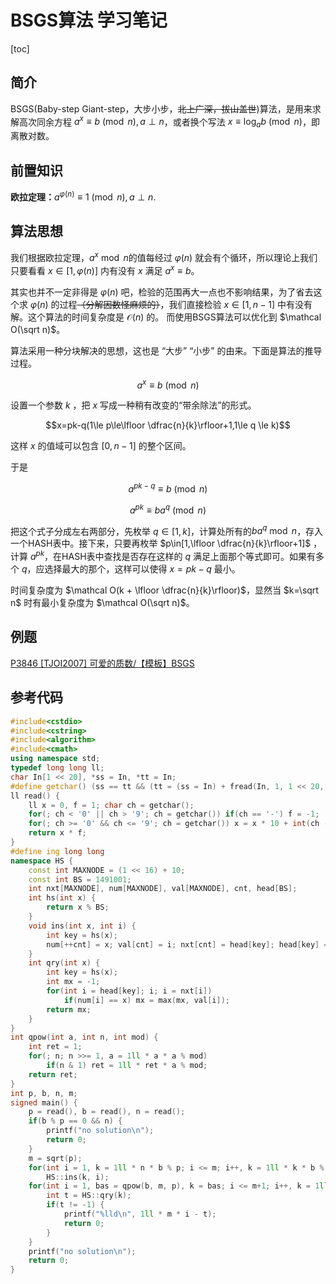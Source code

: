 # BSGS算法 学习笔记

[toc]

## 简介

BSGS(Baby-step Giant-step，大步小步，~~北上广深，拔山盖世~~)算法，是用来求解高次同余方程 $a^x\equiv b\pmod n,a\perp n$，或者换个写法 $x\equiv\log_ab\pmod n$，即离散对数。

## 前置知识

**欧拉定理：**$a^{\varphi(n)}\equiv 1\pmod n,a\perp n$.

## 算法思想

我们根据欧拉定理，$a^x\bmod n$的值每经过 $\varphi(n)$ 就会有个循环，所以理论上我们只要看看 $x\in[1,\varphi(n)]$ 内有没有 $x$ 满足 $a^x\equiv b$。

其实也并不一定非得是 $\varphi(n)$ 吧，检验的范围再大一点也不影响结果，为了省去这个求 $\varphi(n)$ 的过程~~（分解因数怪麻烦的）~~，我们直接检验 $x\in [1,n-1]$ 中有没有解。这个算法的时间复杂度是 $\mathcal O(n)$ 的。	而使用BSGS算法可以优化到 $\mathcal O(\sqrt n)$。

算法采用一种分块解决的思想，这也是 “大步” “小步” 的由来。下面是算法的推导过程。

$$a^x\equiv b\pmod n$$

设置一个参数 $k$ ，把 $x$ 写成一种稍有改变的“带余除法”的形式。

$$x=pk-q(1\le p\le\lfloor \dfrac{n}{k}\rfloor+1,1\le q \le k)$$

这样 $x$ 的值域可以包含 $[0,n-1]$ 的整个区间。

于是

$$a^{pk-q}\equiv b\pmod n$$

$$a^{pk}\equiv ba^q\pmod n$$

把这个式子分成左右两部分，先枚举 $q\in[1,k]$，计算处所有的$ba^q\bmod n$，存入一个HASH表中。接下来，只要再枚举 $p\in[1,\lfloor \dfrac{n}{k}\rfloor+1]$ ，计算 $a^{pk}$，在HASH表中查找是否存在这样的 $q$ 满足上面那个等式即可。如果有多个 $q$，应选择最大的那个，这样可以使得 $x=pk-q$ 最小。

时间复杂度为 $\mathcal O(k + \lfloor \dfrac{n}{k}\rfloor)$，显然当 $k=\sqrt n$ 时有最小复杂度为 $\mathcal O(\sqrt n)$。

## 例题

[P3846 [TJOI2007] 可爱的质数/【模板】BSGS](https://www.luogu.com.cn/problem/P3846)

## 参考代码

```cpp
#include<cstdio>
#include<cstring>
#include<algorithm>
#include<cmath>
using namespace std;
typedef long long ll;
char In[1 << 20], *ss = In, *tt = In;
#define getchar() (ss == tt && (tt = (ss = In) + fread(In, 1, 1 << 20, stdin), ss == tt) ? EOF : *ss++)
ll read() {
	ll x = 0, f = 1; char ch = getchar();
	for(; ch < '0' || ch > '9'; ch = getchar()) if(ch == '-') f = -1;
	for(; ch >= '0' && ch <= '9'; ch = getchar()) x = x * 10 + int(ch - '0');
	return x * f;
}
#define ing long long
namespace HS {
	const int MAXNODE = (1 << 16) + 10;
	const int BS = 1491001;
	int nxt[MAXNODE], num[MAXNODE], val[MAXNODE], cnt, head[BS];
	int hs(int x) {
		return x % BS;
	}
	void ins(int x, int i) {
		int key = hs(x);
		num[++cnt] = x; val[cnt] = i; nxt[cnt] = head[key]; head[key] = cnt;
	}
	int qry(int x) {
		int key = hs(x);
		int mx = -1;
		for(int i = head[key]; i; i = nxt[i]) 
			if(num[i] == x) mx = max(mx, val[i]);
		return mx;
	}
}
int qpow(int a, int n, int mod) {
	int ret = 1;
	for(; n; n >>= 1, a = 1ll * a * a % mod)
		if(n & 1) ret = 1ll * ret * a % mod;
	return ret;
}
int p, b, n, m;
signed main() {
	p = read(), b = read(), n = read();
	if(b % p == 0 && n) {
		printf("no solution\n");
		return 0;
	}
	m = sqrt(p);
	for(int i = 1, k = 1ll * n * b % p; i <= m; i++, k = 1ll * k * b % p)
		HS::ins(k, i);
	for(int i = 1, bas = qpow(b, m, p), k = bas; i <= m+1; i++, k = 1ll * k * bas % p) {
		int t = HS::qry(k);
		if(t != -1) {
			printf("%lld\n", 1ll * m * i - t);
			return 0;
		}
	}
	printf("no solution\n");
	return 0;
}
```

